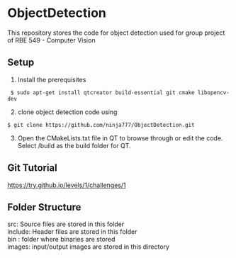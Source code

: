 ObjectDetection
===============

This repository stores the code for object detection used for group project of RBE 549 - Computer Vision

Setup
-----
1. Install the prerequisites<br>
  ```
   $ sudo apt-get install qtcreator build-essential git cmake libopencv-dev
   ```
2. clone object detection code using  <br>
  ```
  $ git clone https://github.com/ninja777/ObjectDetection.git
  ```
3. Open the CMakeLists.txt file in QT to browse through or edit the code. Select <working folder>/build as the build folder for QT.

Git Tutorial
------------
https://try.github.io/levels/1/challenges/1

Folder Structure
----------------
src: Source files are stored in this folder<br>
include: Header files are stored in this folder<br>
bin : folder where binaries are stored<br>
images: input/output images are stored in this directory<br>


